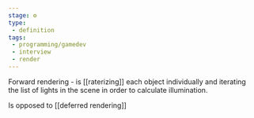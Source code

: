 ```yaml
---
stage: ⚙️
type: 
 - definition
tags:
 - programming/gamedev 
 - interview 
 - render 
---
```


Forward rendering - is [[raterizing]] each object individually and iterating the list of lights in the scene in order to calculate illumination.

Is opposed to [[deferred rendering]]